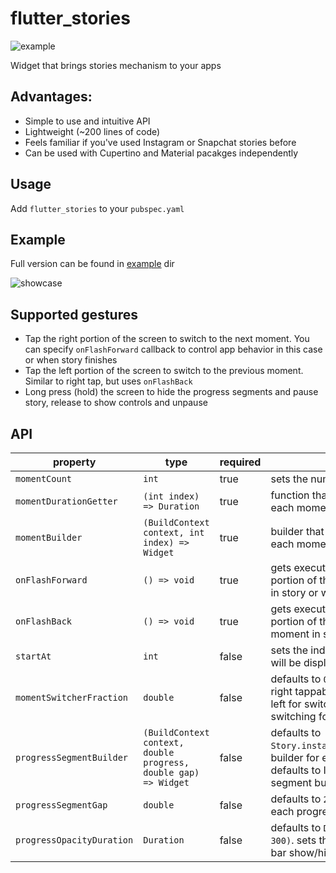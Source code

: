 # flutter_stories

![example](https://raw.githubusercontent.com/vanelizarov/flutter_stories/master/logo.png)

Widget that brings stories mechanism to your apps

## Advantages:
  - Simple to use and intuitive API
  - Lightweight (~200 lines of code)
  - Feels familiar if you've used Instagram or Snapchat stories before
  - Can be used with Cupertino and Material pacakges independently

## Usage

Add `flutter_stories` to your `pubspec.yaml`

## Example

Full version can be found in [example](https://github.com/vanelizarov/flutter_stories/tree/master/example) dir

![showcase](https://raw.githubusercontent.com/vanelizarov/flutter_stories/master/showcase.gif)


## Supported gestures

- Tap the right portion of the screen to switch to the next moment. You can specify `onFlashForward` callback to control app behavior in this case or when story finishes
- Tap the left portion of the screen to switch to the previous moment. Similar to right tap, but uses `onFlashBack`
- Long press (hold) the screen to hide the progress segments and pause story, release to show controls and unpause

## API

| property                  | type                                                            | required | description                                                                                                                                     |
| ------------------------- | --------------------------------------------------------------- | -------- | ----------------------------------------------------------------------------------------------------------------------------------------------- |
| `momentCount`             | `int`                                                           | true     | sets the number of moments in story                                                                                                             |
| `momentDurationGetter`    | `(int index) => Duration`                                       | true     | function that must return Duration for each moment                                                                                              |
| `momentBuilder`           | `(BuildContext context, int index) => Widget`                   | true     | builder that gets executed executed for each moment                                                                                             |
| `onFlashForward`          | `() => void`                                                    | true     | gets executed when user taps the right portion of the screen on the last moment in story or when story finishes playing                         |
| `onFlashBack`             | `() => void`                                                    | true     | gets executed when user taps the left portion of the screen on the first moment in story                                                        |
| `startAt`                 | `int`                                                           | false    | sets the index of the first moment that will be displayed. defaults to `0`                                                                      |
| `momentSwitcherFraction`  | `double`                                                        | false    | defaults to `0.33`. sets the ratio of left and right tappable portions of the screen: left for switching back, right for switching forward      |
| `progressSegmentBuilder`  | `(BuildContext context, double progress, double gap) => Widget` | false    | defaults to `Story.instagramProgressSegmentBuilder`. builder for each progress segment. defaults to Instagram-like minimalistic segment builder |
| `progressSegmentGap`      | `double`                                                        | false    | defaults to `2.0`. sets the gap between each progress segment                                                                                   |
| `progressOpacityDuration` | `Duration`                                                      | false    | defaults to `Duration(milliseconds: 300)`. sets the duration for the progress bar show/hide animation                                           |
